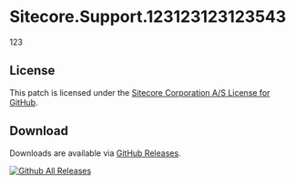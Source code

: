 # Sitecore.Support.123123123123543
123

## License  
This patch is licensed under the [Sitecore Corporation A/S License for GitHub](https://github.com/sitecoresupport/Sitecore.Support.123123123123543/blob/master/LICENSE).  

## Download  
Downloads are available via [GitHub Releases](https://github.com/sitecoresupport/Sitecore.Support.123123123123543/releases).  

[![Github All Releases](https://img.shields.io/github/downloads/SitecoreSupport/Sitecore.Support.123123123123543/total.svg)](https://github.com/SitecoreSupport/Sitecore.Support.123123123123543/releases)
